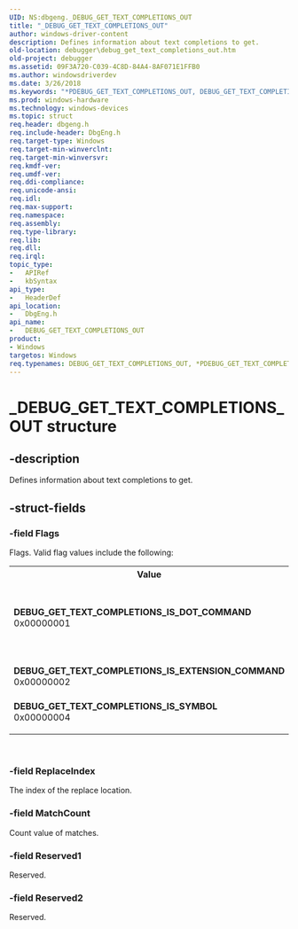 ```yaml
---
UID: NS:dbgeng._DEBUG_GET_TEXT_COMPLETIONS_OUT
title: "_DEBUG_GET_TEXT_COMPLETIONS_OUT"
author: windows-driver-content
description: Defines information about text completions to get.
old-location: debugger\debug_get_text_completions_out.htm
old-project: debugger
ms.assetid: 09F3A720-C039-4C8D-84A4-8AF071E1FFB0
ms.author: windowsdriverdev
ms.date: 3/26/2018
ms.keywords: "*PDEBUG_GET_TEXT_COMPLETIONS_OUT, DEBUG_GET_TEXT_COMPLETIONS_IS_DOT_COMMAND, DEBUG_GET_TEXT_COMPLETIONS_IS_EXTENSION_COMMAND, DEBUG_GET_TEXT_COMPLETIONS_IS_SYMBOL, DEBUG_GET_TEXT_COMPLETIONS_OUT, DEBUG_GET_TEXT_COMPLETIONS_OUT structure [Windows Debugging], PDEBUG_GET_TEXT_COMPLETIONS_OUT, PDEBUG_GET_TEXT_COMPLETIONS_OUT structure pointer [Windows Debugging], _DEBUG_GET_TEXT_COMPLETIONS_OUT, dbgeng/DEBUG_GET_TEXT_COMPLETIONS_OUT, dbgeng/PDEBUG_GET_TEXT_COMPLETIONS_OUT, debugger.debug_get_text_completions_out"
ms.prod: windows-hardware
ms.technology: windows-devices
ms.topic: struct
req.header: dbgeng.h
req.include-header: DbgEng.h
req.target-type: Windows
req.target-min-winverclnt: 
req.target-min-winversvr: 
req.kmdf-ver: 
req.umdf-ver: 
req.ddi-compliance: 
req.unicode-ansi: 
req.idl: 
req.max-support: 
req.namespace: 
req.assembly: 
req.type-library: 
req.lib: 
req.dll: 
req.irql: 
topic_type:
-	APIRef
-	kbSyntax
api_type:
-	HeaderDef
api_location:
-	DbgEng.h
api_name:
-	DEBUG_GET_TEXT_COMPLETIONS_OUT
product:
- Windows
targetos: Windows
req.typenames: DEBUG_GET_TEXT_COMPLETIONS_OUT, *PDEBUG_GET_TEXT_COMPLETIONS_OUT
---
```


# _DEBUG_GET_TEXT_COMPLETIONS_OUT structure


## -description


Defines information about text completions to get. 


## -struct-fields




### -field Flags

Flags. Valid flag values include the following:

<table>
<tr>
<th>Value</th>
<th>Meaning</th>
</tr>
<tr>
<td width="40%"><a id="DEBUG_GET_TEXT_COMPLETIONS_IS_DOT_COMMAND"></a><a id="debug_get_text_completions_is_dot_command"></a><dl>
<dt><b>DEBUG_GET_TEXT_COMPLETIONS_IS_DOT_COMMAND</b></dt>
<dt>0x00000001</dt>
</dl>
</td>
<td width="60%">
Is dot command. Dot commands begin with a period (.).

</td>
</tr>
<tr>
<td width="40%"><a id="DEBUG_GET_TEXT_COMPLETIONS_IS_EXTENSION_COMMAND"></a><a id="debug_get_text_completions_is_extension_command"></a><dl>
<dt><b>DEBUG_GET_TEXT_COMPLETIONS_IS_EXTENSION_COMMAND</b></dt>
<dt>0x00000002</dt>
</dl>
</td>
<td width="60%">
Is extension command.

</td>
</tr>
<tr>
<td width="40%"><a id="DEBUG_GET_TEXT_COMPLETIONS_IS_SYMBOL"></a><a id="debug_get_text_completions_is_symbol"></a><dl>
<dt><b>DEBUG_GET_TEXT_COMPLETIONS_IS_SYMBOL</b></dt>
<dt>0x00000004</dt>
</dl>
</td>
<td width="60%">
Is symbol.

</td>
</tr>
</table>
 


### -field ReplaceIndex

The index of the replace location.


### -field MatchCount

Count value of matches.


### -field Reserved1

Reserved.


### -field Reserved2

Reserved.

